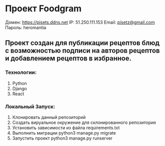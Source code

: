 # Проект Foodgram
 Домен: https://pisets.ddns.net
 IP: 51.250.111.153
 Email: pisetz@gmail.com
 Пароль: heromantia

## Проект создан для публикации рецептов блюд с возможностью подписи на авторов рецептов и добавлением рецептов в избранное.

### Технологии:

1. Python
1. Django
1. React

### Локальный Запуск:
1. Клонировать данный репозиторий
1. Создать вируальное окружение для склонированного репозитория
1. Установить зависимости из файла requirements.txt
1. Выполнить миграции python3 manage.py migrate
1. Запустить проект python3 manage.py runserver